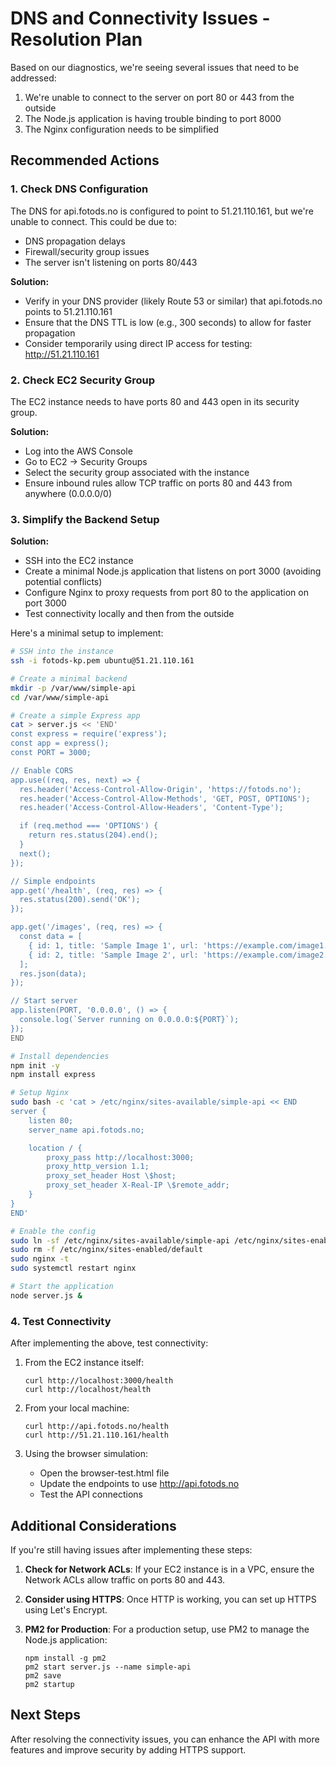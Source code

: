 # DNS and Connectivity Issues - Resolution Plan

Based on our diagnostics, we're seeing several issues that need to be addressed:

1. We're unable to connect to the server on port 80 or 443 from the outside
2. The Node.js application is having trouble binding to port 8000
3. The Nginx configuration needs to be simplified

## Recommended Actions

### 1. Check DNS Configuration

The DNS for api.fotods.no is configured to point to 51.21.110.161, but we're unable to connect. This could be due to:

-   DNS propagation delays
-   Firewall/security group issues
-   The server isn't listening on ports 80/443

**Solution:**

-   Verify in your DNS provider (likely Route 53 or similar) that api.fotods.no points to 51.21.110.161
-   Ensure that the DNS TTL is low (e.g., 300 seconds) to allow for faster propagation
-   Consider temporarily using direct IP access for testing: http://51.21.110.161

### 2. Check EC2 Security Group

The EC2 instance needs to have ports 80 and 443 open in its security group.

**Solution:**

-   Log into the AWS Console
-   Go to EC2 → Security Groups
-   Select the security group associated with the instance
-   Ensure inbound rules allow TCP traffic on ports 80 and 443 from anywhere (0.0.0.0/0)

### 3. Simplify the Backend Setup

**Solution:**

-   SSH into the EC2 instance
-   Create a minimal Node.js application that listens on port 3000 (avoiding potential conflicts)
-   Configure Nginx to proxy requests from port 80 to the application on port 3000
-   Test connectivity locally and then from the outside

Here's a minimal setup to implement:

```bash
# SSH into the instance
ssh -i fotods-kp.pem ubuntu@51.21.110.161

# Create a minimal backend
mkdir -p /var/www/simple-api
cd /var/www/simple-api

# Create a simple Express app
cat > server.js << 'END'
const express = require('express');
const app = express();
const PORT = 3000;

// Enable CORS
app.use((req, res, next) => {
  res.header('Access-Control-Allow-Origin', 'https://fotods.no');
  res.header('Access-Control-Allow-Methods', 'GET, POST, OPTIONS');
  res.header('Access-Control-Allow-Headers', 'Content-Type');

  if (req.method === 'OPTIONS') {
    return res.status(204).end();
  }
  next();
});

// Simple endpoints
app.get('/health', (req, res) => {
  res.status(200).send('OK');
});

app.get('/images', (req, res) => {
  const data = [
    { id: 1, title: 'Sample Image 1', url: 'https://example.com/image1.jpg' },
    { id: 2, title: 'Sample Image 2', url: 'https://example.com/image2.jpg' }
  ];
  res.json(data);
});

// Start server
app.listen(PORT, '0.0.0.0', () => {
  console.log(`Server running on 0.0.0.0:${PORT}`);
});
END

# Install dependencies
npm init -y
npm install express

# Setup Nginx
sudo bash -c 'cat > /etc/nginx/sites-available/simple-api << END
server {
    listen 80;
    server_name api.fotods.no;

    location / {
        proxy_pass http://localhost:3000;
        proxy_http_version 1.1;
        proxy_set_header Host \$host;
        proxy_set_header X-Real-IP \$remote_addr;
    }
}
END'

# Enable the config
sudo ln -sf /etc/nginx/sites-available/simple-api /etc/nginx/sites-enabled/
sudo rm -f /etc/nginx/sites-enabled/default
sudo nginx -t
sudo systemctl restart nginx

# Start the application
node server.js &
```

### 4. Test Connectivity

After implementing the above, test connectivity:

1. From the EC2 instance itself:

    ```
    curl http://localhost:3000/health
    curl http://localhost/health
    ```

2. From your local machine:

    ```
    curl http://api.fotods.no/health
    curl http://51.21.110.161/health
    ```

3. Using the browser simulation:
    - Open the browser-test.html file
    - Update the endpoints to use http://api.fotods.no
    - Test the API connections

## Additional Considerations

If you're still having issues after implementing these steps:

1. **Check for Network ACLs**: If your EC2 instance is in a VPC, ensure the Network ACLs allow traffic on ports 80 and 443.

2. **Consider using HTTPS**: Once HTTP is working, you can set up HTTPS using Let's Encrypt.

3. **PM2 for Production**: For a production setup, use PM2 to manage the Node.js application:
    ```
    npm install -g pm2
    pm2 start server.js --name simple-api
    pm2 save
    pm2 startup
    ```

## Next Steps

After resolving the connectivity issues, you can enhance the API with more features and improve security by adding HTTPS support.
